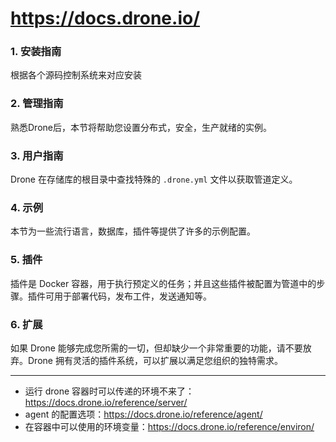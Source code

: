 # https://docs.drone.io/

### 1. 安装指南

根据各个源码控制系统来对应安装

### 2. 管理指南

熟悉Drone后，本节将帮助您设置分布式，安全，生产就绪的实例。

### 3. 用户指南

Drone 在存储库的根目录中查找特殊的 `.drone.yml` 文件以获取管道定义。

### 4. 示例

本节为一些流行语言，数据库，插件等提供了许多的示例配置。

### 5. 插件

插件是 Docker 容器，用于执行预定义的任务；并且这些插件被配置为管道中的步骤。插件可用于部署代码，发布工件，发送通知等。

### 6. 扩展

如果 Drone 能够完成您所需的一切，但却缺少一个非常重要的功能，请不要放弃。Drone 拥有灵活的插件系统，可以扩展以满足您组织的独特需求。

---

* 运行 drone 容器时可以传递的环境不来了：https://docs.drone.io/reference/server/
* agent 的配置选项：https://docs.drone.io/reference/agent/
* 在容器中可以使用的环境变量：https://docs.drone.io/reference/environ/